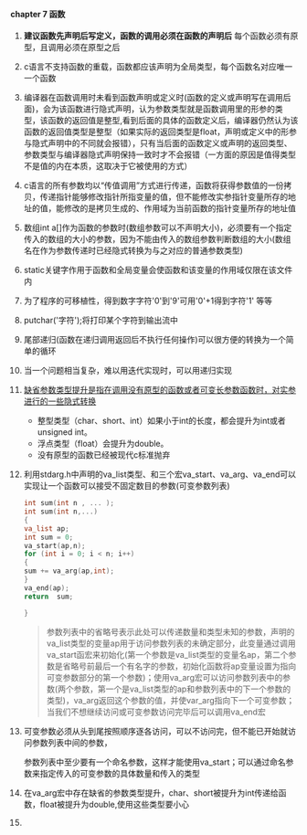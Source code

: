 #### chapter 7 函数

1. **建议函数先声明后写定义，函数的调用必须在函数的声明后**
   每个函数必须有原型，且调用必须在原型之后
2. c语言不支持函数的重载，函数都应该声明为全局类型，每个函数名对应唯一一个函数
3. 编译器在函数调用时未看到函数声明或定义时(函数的定义或声明写在调用后面)，会为该函数进行隐式声明，认为参数类型就是函数调用里的形参的类型，该函数的返回值是整型,看到后面的具体的函数定义后，编译器仍然认为该函数的返回值类型是整型（如果实际的返回类型是float，声明或定义中的形参与隐式声明中的不同就会报错），只有当后面的函数定义或声明的返回类型、参数类型与编译器隐式声明保持一致时才不会报错（一方面的原因是值得类型不是值的内在本质，这取决于它被使用的方式）
4. c语言的所有参数均以“传值调用”方式进行传递，函数将获得参数值的一份拷贝，传递指针能够修改指针所指变量的值，但不能修改实参指针变量所存的地址的值，能修改的是拷贝生成的、作用域为当前函数的指针变量所存的地址值
5. 数组int a[]作为函数的参数时(数组参数可以不声明大小)，必须要有一个指定传入的数组的大小的参数，因为不能由传入的数组参数判断数组的大小(数组名在作为参数传递时已经隐式转换为与之对应的普通参数类型)
6. static关键字作用于函数和全局变量会使函数和该变量的作用域仅限在该文件内
7. 为了程序的可移植性，得到数字字符'0'到'9'可用'0'+1得到字符'1' 等等
8. putchar('字符');将打印某个字符到输出流中
9. 尾部递归(函数在递归调用返回后不执行任何操作)可以很方便的转换为一个简单的循环
10. 当一个问题相当复杂，难以用迭代实现时，可以用递归实现
11. [缺省参数类型提升是指在调用没有原型的函数或者可变长参数函数时，对实参进行的一些隐式转换](https://stackoverflow.com/questions/60221297/i-want-default-argument-promotions-example)

    * 整型类型（char、short、int）如果小于int的长度，都会提升为int或者unsigned int。
    * 浮点类型（float）会提升为double。
    * 没有原型的函数已经被现代c标准抛弃
12. 利用stdarg.h中声明的va_list类型、和三个宏va_start、va_arg、va_end可以实现让一个函数可以接受不固定数目的参数(可变参数列表)

    ```c
    int sum(int n , ... );
    int sum(int n,...)
    {
    va_list ap;
    int sum = 0;
    va_start(ap,n);
    for (int i = 0; i < n; i++)
    {
    sum += va_arg(ap,int);
    }
    va_end(ap);
    return  sum;

    }
    ```
    > 参数列表中的省略号表示此处可以传递数量和类型未知的参数，声明的va_list类型的变量ap用于访问参数列表的未确定部分，此变量通过调用va_start函宏来初始化(第一个参数是va_list类型的变量名ap，第二个参数是省略号前最后一个有名字的参数，初始化函数将ap变量设置为指向可变参数部分的第一个参数)；使用va_arg宏可以访问参数列表中的参数(两个参数，第一个是va_list类型的ap和参数列表中的下一个参数的类型)，va_arg返回这个参数的值，并使var_arg指向下一个可变参数；当我们不想继续访问或可变参数访问完毕后可以调用va_end宏
    >
13. 可变参数必须从头到尾按照顺序逐各访问，可以不访问完，但不能已开始就访问参数列表中间的参数，

    参数列表中至少要有一个命名参数，这样才能使用va_start；可以通过命名参数来指定传入的可变参数的具体数量和传入的类型
14. 在va_arg宏中存在缺省的参数类型提升，char、short被提升为int传递给函数，float被提升为double,使用这些类型要小心
15.
